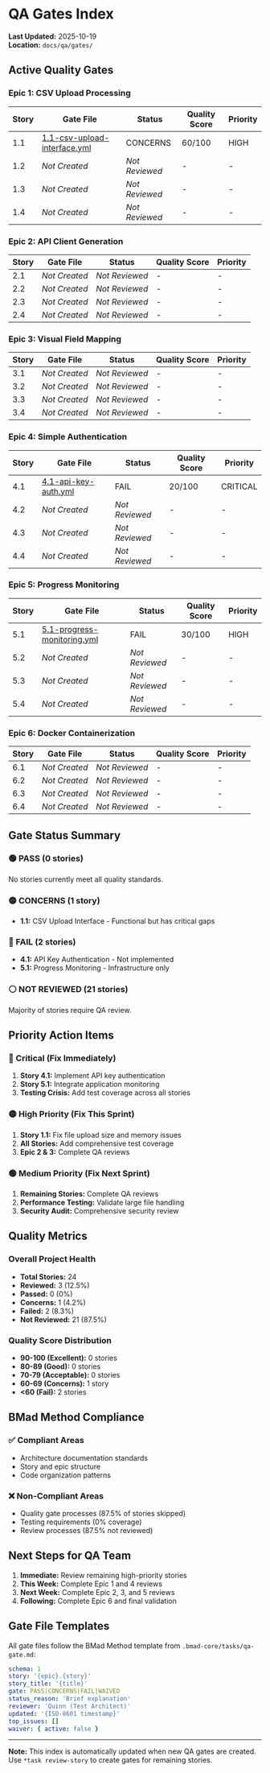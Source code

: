 # QA Gates Index

**Last Updated:** 2025-10-19  
**Location:** `docs/qa/gates/`

## Active Quality Gates

### Epic 1: CSV Upload Processing

| Story | Gate File | Status | Quality Score | Priority |
|-------|-----------|--------|---------------|----------|
| 1.1 | [1.1-csv-upload-interface.yml](gates/1.1-csv-upload-interface.yml) | CONCERNS | 60/100 | HIGH |
| 1.2 | *Not Created* | *Not Reviewed* | - | - |
| 1.3 | *Not Created* | *Not Reviewed* | - | - |
| 1.4 | *Not Created* | *Not Reviewed* | - | - |

### Epic 2: API Client Generation

| Story | Gate File | Status | Quality Score | Priority |
|-------|-----------|--------|---------------|----------|
| 2.1 | *Not Created* | *Not Reviewed* | - | - |
| 2.2 | *Not Created* | *Not Reviewed* | - | - |
| 2.3 | *Not Created* | *Not Reviewed* | - | - |
| 2.4 | *Not Created* | *Not Reviewed* | - | - |

### Epic 3: Visual Field Mapping

| Story | Gate File | Status | Quality Score | Priority |
|-------|-----------|--------|---------------|----------|
| 3.1 | *Not Created* | *Not Reviewed* | - | - |
| 3.2 | *Not Created* | *Not Reviewed* | - | - |
| 3.3 | *Not Created* | *Not Reviewed* | - | - |
| 3.4 | *Not Created* | *Not Reviewed* | - | - |

### Epic 4: Simple Authentication

| Story | Gate File | Status | Quality Score | Priority |
|-------|-----------|--------|---------------|----------|
| 4.1 | [4.1-api-key-auth.yml](gates/4.1-api-key-auth.yml) | FAIL | 20/100 | CRITICAL |
| 4.2 | *Not Created* | *Not Reviewed* | - | - |
| 4.3 | *Not Created* | *Not Reviewed* | - | - |
| 4.4 | *Not Created* | *Not Reviewed* | - | - |

### Epic 5: Progress Monitoring

| Story | Gate File | Status | Quality Score | Priority |
|-------|-----------|--------|---------------|----------|
| 5.1 | [5.1-progress-monitoring.yml](gates/5.1-progress-monitoring.yml) | FAIL | 30/100 | HIGH |
| 5.2 | *Not Created* | *Not Reviewed* | - | - |
| 5.3 | *Not Created* | *Not Reviewed* | - | - |
| 5.4 | *Not Created* | *Not Reviewed* | - | - |

### Epic 6: Docker Containerization

| Story | Gate File | Status | Quality Score | Priority |
|-------|-----------|--------|---------------|----------|
| 6.1 | *Not Created* | *Not Reviewed* | - | - |
| 6.2 | *Not Created* | *Not Reviewed* | - | - |
| 6.3 | *Not Created* | *Not Reviewed* | - | - |
| 6.4 | *Not Created* | *Not Reviewed* | - | - |

## Gate Status Summary

### 🟢 PASS (0 stories)
No stories currently meet all quality standards.

### 🟡 CONCERNS (1 story)
- **1.1:** CSV Upload Interface - Functional but has critical gaps

### 🔴 FAIL (2 stories)
- **4.1:** API Key Authentication - Not implemented
- **5.1:** Progress Monitoring - Infrastructure only

### ⚪ NOT REVIEWED (21 stories)
Majority of stories require QA review.

## Priority Action Items

### 🔴 Critical (Fix Immediately)
1. **Story 4.1:** Implement API key authentication
2. **Story 5.1:** Integrate application monitoring
3. **Testing Crisis:** Add test coverage across all stories

### 🟡 High Priority (Fix This Sprint)
1. **Story 1.1:** Fix file upload size and memory issues
2. **All Stories:** Add comprehensive test coverage
3. **Epic 2 & 3:** Complete QA reviews

### 🟢 Medium Priority (Fix Next Sprint)
1. **Remaining Stories:** Complete QA reviews
2. **Performance Testing:** Validate large file handling
3. **Security Audit:** Comprehensive security review

## Quality Metrics

### Overall Project Health
- **Total Stories:** 24
- **Reviewed:** 3 (12.5%)
- **Passed:** 0 (0%)
- **Concerns:** 1 (4.2%)
- **Failed:** 2 (8.3%)
- **Not Reviewed:** 21 (87.5%)

### Quality Score Distribution
- **90-100 (Excellent):** 0 stories
- **80-89 (Good):** 0 stories
- **70-79 (Acceptable):** 0 stories
- **60-69 (Concerns):** 1 story
- **<60 (Fail):** 2 stories

## BMad Method Compliance

### ✅ Compliant Areas
- Architecture documentation standards
- Story and epic structure
- Code organization patterns

### ❌ Non-Compliant Areas
- Quality gate processes (87.5% of stories skipped)
- Testing requirements (0% coverage)
- Review processes (87.5% not reviewed)

## Next Steps for QA Team

1. **Immediate:** Review remaining high-priority stories
2. **This Week:** Complete Epic 1 and 4 reviews
3. **Next Week:** Complete Epic 2, 3, and 5 reviews
4. **Following:** Complete Epic 6 and final validation

## Gate File Templates

All gate files follow the BMad Method template from `.bmad-core/tasks/qa-gate.md`:

```yaml
schema: 1
story: '{epic}.{story}'
story_title: '{title}'
gate: PASS|CONCERNS|FAIL|WAIVED
status_reason: 'Brief explanation'
reviewer: 'Quinn (Test Architect)'
updated: '{ISO-8601 timestamp}'
top_issues: []
waiver: { active: false }
```

---

**Note:** This index is automatically updated when new QA gates are created. Use `*task review-story` to create gates for remaining stories.